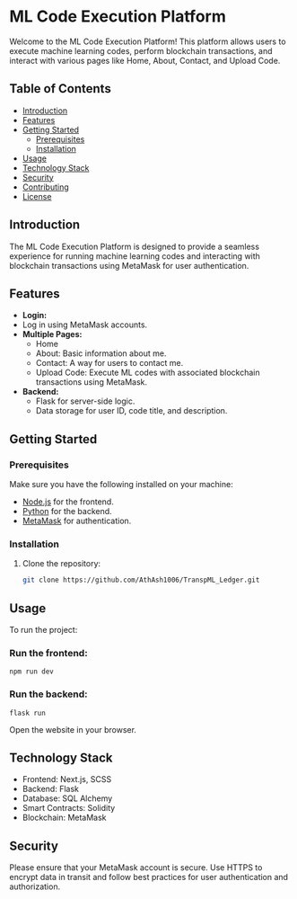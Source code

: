 # ML Code Execution Platform

Welcome to the ML Code Execution Platform! This platform allows users to execute machine learning codes, perform blockchain transactions, and interact with various pages like Home, About, Contact, and Upload Code.

## Table of Contents
- [Introduction](#introduction)
- [Features](#features)
- [Getting Started](#getting-started)
  - [Prerequisites](#prerequisites)
  - [Installation](#installation)
- [Usage](#usage)
- [Technology Stack](#technology-stack)
- [Security](#security)
- [Contributing](#contributing)
- [License](#license)

## Introduction

The ML Code Execution Platform is designed to provide a seamless experience for running machine learning codes and interacting with blockchain transactions using MetaMask for user authentication.

## Features

- **Login:**
- Log in using MetaMask accounts.
- **Multiple Pages:**
  - Home
  - About: Basic information about me.
  - Contact: A way for users to contact me.
  - Upload Code: Execute ML codes with associated blockchain transactions using MetaMask.
- **Backend:**
  - Flask for server-side logic.
  - Data storage for user ID, code title, and description.

## Getting Started

### Prerequisites

Make sure you have the following installed on your machine:

- [Node.js](https://nodejs.org/) for the frontend.
- [Python](https://www.python.org/) for the backend.
- [MetaMask](https://metamask.io/) for authentication.

### Installation

1. Clone the repository:

   ```bash
   git clone https://github.com/AthAsh1006/TranspML_Ledger.git

## Usage
To run the project:

### Run the frontend:

    
    npm run dev

### Run the backend:
    
    
    flask run

Open the website in your browser.

## Technology Stack
 - Frontend: Next.js, SCSS
 - Backend: Flask
 - Database: SQL Alchemy
 - Smart Contracts: Solidity
 - Blockchain: MetaMask

## Security
Please ensure that your MetaMask account is secure. Use HTTPS to encrypt data in transit and follow best practices for user authentication and authorization.








